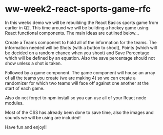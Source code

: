 # ww-week2-react-sports-game-rfc

In this weeks demo we will be rebuilding the React Basics sports game from earlier in Q2. This time around we will be building a hockey game using React functional components. The main ideas are outlined below...

Create a Teams component to hold all of the information for the teams. The information needed will be Shots (with a button to shoot), Points (which will be decided on a random chance when you shoot) and Save Percentage which will be defined by an equation. Also the save percentage should not show unless a shot is taken. 

Followed by a game component. The game component will house an array of all the teams you create (we are making 4) so we can create a randomizer for which two teams will face off against one another at the start of each game. 

Also do not forget to npm install so you can use all of your React node modules. 

Most of the CSS has already been done to save time, also the images and sounds we will be using are included!

Have fun and enjoy!!